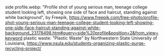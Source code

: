 side profile.webp: "Profile shot of young serious man, teenage college student looking left, showing one side of face and haircut, standing against white background", by Freepik, https://www.freepik.com/free-photo/profile-shot-young-serious-man-teenage-college-student-looking-left-showing-one-side-face-haircut-standing-against-white-background_23178498.htm#query=side%20profile&position=2&from_view=keyword
plastic waste: "Plastic Waste" by Northwestern State University of Louisiana, https://www.nsula.edu/students-organizing-plastic-purge-recycling-project/